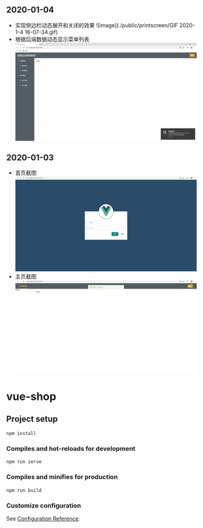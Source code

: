 ## 2020-01-04
- 实现侧边栏动态展开和关闭的效果
![image](./public/printscreen/GIF 2020-1-4 16-07-34.gif)
- 根据后端数据动态显示菜单列表
![image](./public/printscreen/Snipaste_2020-01-04_15-25-09.png)
## 2020-01-03
- 首页截图
![image](./public/printscreen/Snipaste_2020-01-03_10-08-31.png)
- 主页截图
![image](./public/printscreen/Snipaste_2020-01-03_10-08-58.png)
# vue-shop

## Project setup
```
npm install
```

### Compiles and hot-reloads for development
```
npm run serve
```

### Compiles and minifies for production
```
npm run build
```

### Customize configuration
See [Configuration Reference](https://cli.vuejs.org/config/).
